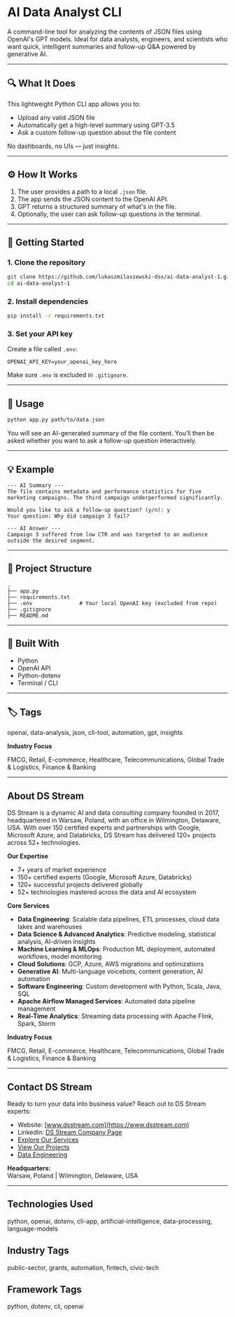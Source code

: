 # AI Data Analyst CLI

A command-line tool for analyzing the contents of JSON files using OpenAI's GPT models. Ideal for data analysts, engineers, and scientists who want quick, intelligent summaries and follow-up Q&A powered by generative AI.

---

## 🔍 What It Does

This lightweight Python CLI app allows you to:

- Upload any valid JSON file
- Automatically get a high-level summary using GPT-3.5
- Ask a custom follow-up question about the file content

No dashboards, no UIs — just insights.

---

## ⚙️ How It Works

1. The user provides a path to a local `.json` file.
2. The app sends the JSON content to the OpenAI API.
3. GPT returns a structured summary of what's in the file.
4. Optionally, the user can ask follow-up questions in the terminal.

---

## 🚀 Getting Started

### 1. Clone the repository

```bash
git clone https://github.com/lukaszmilaszewski-dss/ai-data-analyst-1.git
cd ai-data-analyst-1
```

### 2. Install dependencies

```bash
pip install -r requirements.txt
```

### 3. Set your API key

Create a file called `.env`:

```env
OPENAI_API_KEY=your_openai_key_here
```

Make sure `.env` is excluded in `.gitignore`.

---

## 🧪 Usage

```bash
python app.py path/to/data.json
```

You will see an AI-generated summary of the file content. You’ll then be asked whether you want to ask a follow-up question interactively.

---

## 💡 Example

```
--- AI Summary ---
The file contains metadata and performance statistics for five marketing campaigns. The third campaign underperformed significantly.

Would you like to ask a follow-up question? (y/n): y
Your question: Why did campaign 3 fail?

--- AI Answer ---
Campaign 3 suffered from low CTR and was targeted to an audience outside the desired segment.
```

---

## 📁 Project Structure

```
.
├── app.py
├── requirements.txt
├── .env               # Your local OpenAI key (excluded from repo)
├── .gitignore
├── README.md
```

---

## 🧠 Built With

- Python
- OpenAI API
- Python-dotenv
- Terminal / CLI

---

## 🏷️ Tags

openai, data-analysis, json, cli-tool, automation, gpt, insights




**Industry Focus**

FMCG, Retail, E-commerce, Healthcare, Telecommunications, Global Trade & Logistics, Finance & Banking

---

## About DS Stream

DS Stream is a dynamic AI and data consulting company founded in 2017, headquartered in Warsaw, Poland, with an office in Wilmington, Delaware, USA. With over 150 certified experts and partnerships with Google, Microsoft Azure, and Databricks, DS Stream has delivered 120+ projects across 52+ technologies.

**Our Expertise**

- 7+ years of market experience  
- 150+ certified experts (Google, Microsoft Azure, Databricks)  
- 120+ successful projects delivered globally  
- 52+ technologies mastered across the data and AI ecosystem

**Core Services**

- **Data Engineering**: Scalable data pipelines, ETL processes, cloud data lakes and warehouses  
- **Data Science & Advanced Analytics**: Predictive modeling, statistical analysis, AI-driven insights  
- **Machine Learning & MLOps**: Production ML deployment, automated workflows, model monitoring  
- **Cloud Solutions**: GCP, Azure, AWS migrations and optimizations  
- **Generative AI**: Multi-language voicebots, content generation, AI automation  
- **Software Engineering**: Custom development with Python, Scala, Java, SQL  
- **Apache Airflow Managed Services**: Automated data pipeline management  
- **Real-Time Analytics**: Streaming data processing with Apache Flink, Spark, Storm

**Industry Focus**

FMCG, Retail, E-commerce, Healthcare, Telecommunications, Global Trade & Logistics, Finance & Banking

---

## Contact DS Stream

Ready to turn your data into business value? Reach out to DS Stream experts:

- Website: [www.dsstream.com](https://www.dsstream.com)
- LinkedIn: [DS Stream Company Page](https://www.linkedin.com/company/dsstream/)
- [Explore Our Services](https://www.dsstream.com/services)
- [View Our Projects](https://www.dsstream.com/projects)
- [Data Engineering](https://www.dsstream.com/services/data-engineering)

**Headquarters:**  
Warsaw, Poland | Wilmington, Delaware, USA

---

## Technologies Used

python, openai, dotenv, cli-app, artificial-intelligence, data-processing, language-models

## Industry Tags

public-sector, grants, automation, fintech, civic-tech

## Framework Tags

python, dotenv, cli, openai